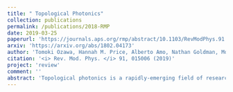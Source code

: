 ```yaml
---
title: " Topological Photonics"
collection: publications
permalink: /publications/2018-RMP
date: 2019-03-25
paperurl: 'https://journals.aps.org/rmp/abstract/10.1103/RevModPhys.91.015006'
arxiv: 'https://arxiv.org/abs/1802.04173'
author: 'Tomoki Ozawa, Hannah M. Price, Alberto Amo, Nathan Goldman, Mohammad Hafezi, Ling Lu, Mikael Rechtsman, David Schuster, Jonathan Simon, Oded Zilberberg, Iacopo Carusotto'
citation: '<i> Rev. Mod. Phys. </i> 91, 015006 (2019)'
project: 'review'
comment: ''
abstract: 'Topological photonics is a rapidly-emerging field of research in which geometrical and topological ideas are exploited to design and control the behavior of light. Drawing inspiration from the discovery of the quantum Hall effects and topological insulators in condensed matter, recent advances have shown how to engineer analogous effects also for photons, leading to remarkable phenomena such as the robust unidirectional propagation of light, which hold great promise for applications. Thanks to the flexibility and diversity of photonics systems, this field is also opening up new opportunities to realise exotic topological models and to probe and exploit topological effects in new ways. In this article, we review experimental and theoretical developments in topological photonics across a wide-range of experimental platforms, including photonic crystals, waveguides, metamaterials, cavities, optomechanics, silicon photonics and circuit-QED. We discuss how changing the dimensionality and symmetries of photonics systems has allowed for the realization of different topological phases, and we review progress in understanding the interplay of topology with non-Hermitian effects, such as dissipation. As an exciting perspective, topological photonics can be combined with optical nonlinearities, leading towards new collective phenomena and novel strongly-correlated states of light, such as an analogue of the fractional quantum Hall effect.'
---
```

